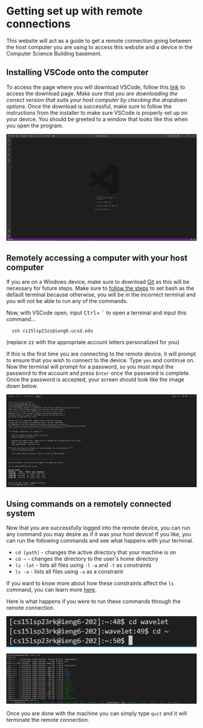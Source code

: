 # Getting set up with remote connections
This website will act as a guide to get a remote connection going between the host computer you are using to access this website and a device in the Computer Science Building basement.
## Installing VSCode onto the computer
To access the page where you will download VSCode, follow this [link](https://code.visualstudio.com) to access the download page. *Make sure that you are downloading the correct version that suits your host computer by checking the dropdown options.* Once the download is successful, make sure to follow the instructions from the installer to make sure VSCode is properly set up on your device. You should be greeted to a window that looks like this when you open the program.

![Image](VSCODE_DOWNLOAD_PAGE.PNG)

## Remotely accessing a computer with your host computer
If you are on a Windows device, make sure to download [Git](https://gitforwindows.org) as this will be necessary for future steps. Make sure to [follow the steps](https://stackoverflow.com/questions/42606837/how-do-i-use-bash-on-windows-from-the-visual-studio-code-integrated-terminal/50527994#50527994) to set bash as the default terminal because otherwise, you will be in the incorrect terminal and you will not be able to run any of the commands.

Now, with VSCode open, input <kbd>Ctrl</kbd>+ <kbd>`</kbd> to open a terminal and input this command...
```
  ssh cs15lsp23zz@ieng6.ucsd.edu
```
(replace zz with the appropriate account letters personalized for you)

If this is the first time you are connecting to the remote device, it will prompt to ensure that you wish to connect to the device. Type `yes` and continue on.
Now the terminal will prompt for a password, so you must input the password to the account and press `Enter` once the password is complete. Once the password is accepted, your screen should look like the image down below.

![Image](REMOTE_CONNECTION.PNG)

## Using commands on a remotely connected system
Now that you are successfully logged into the remote device, you can run any command you may desire as if it was your host device! If you like, you can run the following commands and see what happens with your terminal.
* `cd [path]` - changes the active directory that your machine is on
* `cd ~` - changes the directory to the user's home directory
* `ls -lat` - lists all files using `-l` `-a` and `-t` as constraints
* `ls -a` - lists all files using `-a` as a constraint

If you want to know more about how these constraints affect the `ls` command, you can learn more [here](https://www.inmotionhosting.com/support/server/linux/ls-command/#:~:text=The%20ls%20command%20is%20one,a%20selected%20set%20of%20directories.).

Here is what happens if you were to run these commands through the remote connection.

![Image](image_2023-04-19_122357527.png)

![Image](SAMPLE_CODE.PNG)

Once you are done with the machine you can simply type `quit` and it will terminate the remote connection.
